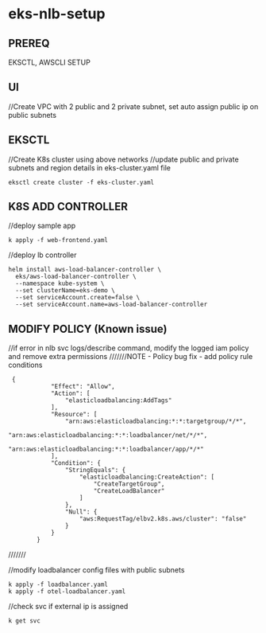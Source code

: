 # eks-nlb-setup

PREREQ
----
EKSCTL, AWSCLI SETUP

UI
----
//Create VPC with 2 public and 2 private subnet, set auto assign public ip on public subnets

EKSCTL
-------
//Create K8s cluster using above networks
//update public and private subnets and region details in eks-cluster.yaml file
```
eksctl create cluster -f eks-cluster.yaml 
```

K8S ADD CONTROLLER
-----
//deploy sample app
```
k apply -f web-frontend.yaml
```

//deploy lb controller
```
helm install aws-load-balancer-controller \
  eks/aws-load-balancer-controller \
  --namespace kube-system \
  --set clusterName=eks-demo \
  --set serviceAccount.create=false \
  --set serviceAccount.name=aws-load-balancer-controller
```

MODIFY POLICY (Known issue)
------
//if error in nlb svc logs/describe command, modify the logged iam policy and remove extra permissions
///////NOTE - Policy bug fix - add policy rule conditions
```
 {
            "Effect": "Allow",
            "Action": [
                "elasticloadbalancing:AddTags"
            ],
            "Resource": [
                "arn:aws:elasticloadbalancing:*:*:targetgroup/*/*",
                "arn:aws:elasticloadbalancing:*:*:loadbalancer/net/*/*",
                "arn:aws:elasticloadbalancing:*:*:loadbalancer/app/*/*"
            ],
            "Condition": {
                "StringEquals": {
                    "elasticloadbalancing:CreateAction": [
                        "CreateTargetGroup",
                        "CreateLoadBalancer"
                    ]
                },
                "Null": {
                    "aws:RequestTag/elbv2.k8s.aws/cluster": "false"
                }
            }
        }
```
///////


//modify loadbalancer config files with public subnets
```
k apply -f loadbalancer.yaml
k apply -f otel-loadbalancer.yaml
```
//check svc if external ip is assigned
```
k get svc
```
